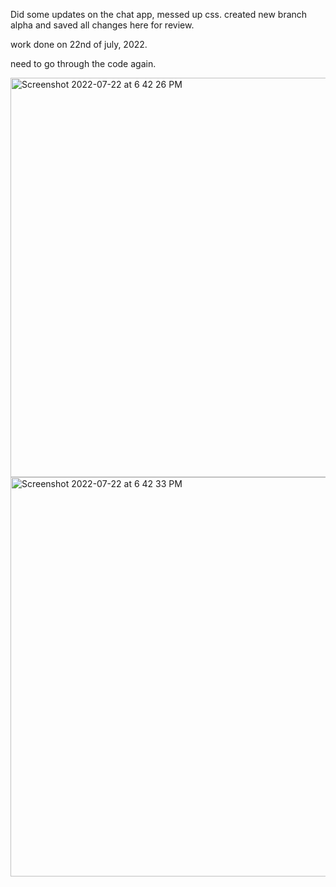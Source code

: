 Did some updates on the chat app, messed up css.
created new branch alpha and saved all changes here for review.

work done on 22nd of july, 2022.

need to go through the code again.


<img width="639" alt="Screenshot 2022-07-22 at 6 42 26 PM" src="https://user-images.githubusercontent.com/54979586/180446576-ea1d73c0-b094-49dc-8c56-30823e295340.png">
<img width="639" alt="Screenshot 2022-07-22 at 6 42 33 PM" src="https://user-images.githubusercontent.com/54979586/180446580-fbb832a7-385f-4b98-b115-04f2527911f9.png">
